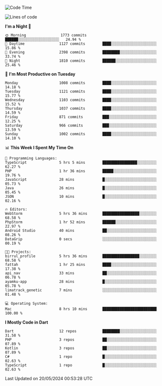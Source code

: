 <!--START_SECTION:waka-->
![Code Time](http://img.shields.io/badge/Code%20Time-516%20hrs%2023%20mins-blue)

![Lines of code](https://img.shields.io/badge/From%20Hello%20World%20I%27ve%20Written-1.9%20million%20lines%20of%20code-blue)

**I'm a Night 🦉** 

```text
🌞 Morning                1773 commits        ██████░░░░░░░░░░░░░░░░░░░   24.94 % 
🌆 Daytime                1127 commits        ████░░░░░░░░░░░░░░░░░░░░░   15.86 % 
🌃 Evening                2398 commits        ████████░░░░░░░░░░░░░░░░░   33.74 % 
🌙 Night                  1810 commits        ██████░░░░░░░░░░░░░░░░░░░   25.46 % 
```
📅 **I'm Most Productive on Tuesday** 

```text
Monday                   1008 commits        ████░░░░░░░░░░░░░░░░░░░░░   14.18 % 
Tuesday                  1121 commits        ████░░░░░░░░░░░░░░░░░░░░░   15.77 % 
Wednesday                1103 commits        ████░░░░░░░░░░░░░░░░░░░░░   15.52 % 
Thursday                 1037 commits        ████░░░░░░░░░░░░░░░░░░░░░   14.59 % 
Friday                   871 commits         ███░░░░░░░░░░░░░░░░░░░░░░   12.25 % 
Saturday                 966 commits         ███░░░░░░░░░░░░░░░░░░░░░░   13.59 % 
Sunday                   1002 commits        ████░░░░░░░░░░░░░░░░░░░░░   14.10 % 
```


📊 **This Week I Spent My Time On** 

```text
💬 Programming Languages: 
TypeScript               5 hrs 5 mins        ████████████████░░░░░░░░░   62.27 % 
PHP                      1 hr 36 mins        █████░░░░░░░░░░░░░░░░░░░░   19.76 % 
JavaScript               28 mins             █░░░░░░░░░░░░░░░░░░░░░░░░   05.73 % 
Java                     26 mins             █░░░░░░░░░░░░░░░░░░░░░░░░   05.45 % 
JSON                     10 mins             █░░░░░░░░░░░░░░░░░░░░░░░░   02.16 % 

🔥 Editors: 
WebStorm                 5 hrs 36 mins       █████████████████░░░░░░░░   68.58 % 
PhpStorm                 1 hr 52 mins        ██████░░░░░░░░░░░░░░░░░░░   22.97 % 
Android Studio           40 mins             ██░░░░░░░░░░░░░░░░░░░░░░░   08.26 % 
DataGrip                 0 secs              ░░░░░░░░░░░░░░░░░░░░░░░░░   00.19 % 

🐱‍💻 Projects: 
birrul_profile           5 hrs 36 mins       █████████████████░░░░░░░░   68.58 % 
fattah                   1 hr 25 mins        ████░░░░░░░░░░░░░░░░░░░░░   17.38 % 
api_nav                  33 mins             ██░░░░░░░░░░░░░░░░░░░░░░░   06.78 % 
ayamku-app               28 mins             █░░░░░░░░░░░░░░░░░░░░░░░░   05.78 % 
limatrack_genetic        7 mins              ░░░░░░░░░░░░░░░░░░░░░░░░░   01.48 % 

💻 Operating System: 
Mac                      8 hrs 10 mins       █████████████████████████   100.00 % 
```

**I Mostly Code in Dart** 

```text
Dart                     12 repos            ████████░░░░░░░░░░░░░░░░░   31.58 % 
PHP                      3 repos             ██░░░░░░░░░░░░░░░░░░░░░░░   07.89 % 
Kotlin                   3 repos             ██░░░░░░░░░░░░░░░░░░░░░░░   07.89 % 
C#                       1 repo              █░░░░░░░░░░░░░░░░░░░░░░░░   02.63 % 
TypeScript               1 repo              █░░░░░░░░░░░░░░░░░░░░░░░░   02.63 % 
```




 Last Updated on 20/05/2024 00:53:28 UTC
<!--END_SECTION:waka-->
